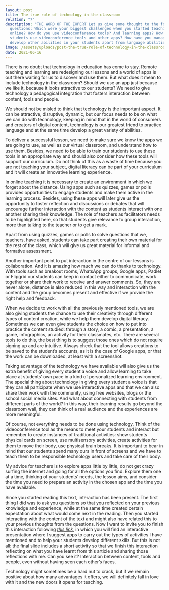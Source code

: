 ```yaml
---
layout: post
title: The true role of technology in the classroom
relation: "7"
description: "THE WORD OF THE EXPERT Let us give some thought to the following
  questions: Which were your biggest challenges when you started teaching
  online? How do you use videoconference tools? And learning apps? How do your
  students use videoconference tools and other apps? How have you managed to
  develop other abilities in your students apart from language abilities?"
image: /assets/uploads/post-the-true-role-of-technology-in-the-classroom.jpg
date: 2021-06-16
---
```

There is no doubt that technology in education has come to stay. Remote teaching and learning are redesigning our lessons and a world of apps is out there waiting for us to discover and use them. But what does it mean to include technology in the classroom? Should we use an app just because we like it, because it looks attractive to our students? We need to give technology a pedagogical integration that fosters interaction between content, tools and people.

We should not be misled to think that technology is the important aspect. It can be attractive, disruptive, dynamic, but our focus needs to be on what we can do with technology, keeping in mind that in the world of consumers and creators of digital content, technology is our greatest friend to practice language and at the same time develop a great variety of abilities.

To deliver a successful lesson, we need to make sure we know the apps we are going to use, as well as our virtual classroom, and understand how to use them. Besides, we need to be able to train our students to use these tools in an appropriate way and should also consider how these tools will support our curriculum. Do not think of this as a waste of time because you are not teaching your subject, digital literacy can be part of your curriculum and it will create an innovative learning experience.

In online teaching it is necessary to create an environment in which we forget about the distance. Using apps such as quizzes, games or polls provides opportunities to engage students and make them active in the learning process. Besides, using these apps will later give us the opportunity to foster reflection and discussions or debates that will encourage further interaction with the content as students interact with one another sharing their knowledge. The role of teachers as facilitators needs to be highlighted here, so that students give relevance to group interaction, more than talking to the teacher or to get a mark.

Apart from using quizzes, games or polls to solve questions that we, teachers, have asked, students can take part creating their own material for the rest of the class, which will give us great material for informal and formative assessment.

Another important point to put interaction in the centre of our lessons is collaboration. And it is amazing how much we can do thanks to technology. With tools such as breakout rooms, WhatsApp groups, Google apps, Padlet or Flipgrid our students can keep in contact either to communicate, work together or share their work to receive and answer comments. So, they are never alone, distance is also reduced in this way and interaction with the content and the group becomes present and effective if we provide the right help and feedback.

When we decide to work with all the previously mentioned tools, we are also giving students the chance to use their creativity through different types of content creation, while we help them develop digital literacy. Sometimes we can even give students the choice on how to put into practice the content studied: through a story, a comic, a presentation, a game, infographics, an activity for their classmates, etc. There are several tools to do this, the best thing is to suggest those ones which do not require signing up and are intuitive. Always check that the tool allows creations to be saved to the student’s accounts, as it is the case of Google apps, or that the work can be downloaded, at least with a screenshot.

Taking advantage of the technology we have available will also give us the extra benefit of giving every student a voice and allow learning to take place at students’ own pace in a kind of personalized learning environment. The special thing about technology in giving every student a voice is that they can all participate when we use interactive apps and that we can also share their work with the community, using free websites, blogs or the school social media sites. And what about connecting with students from different parts of the world? In this way, their learning results go beyond the classroom wall, they can think of a real audience and the experiences are more meaningful.

Of course, not everything needs to be done using technology. Think of the videoconference tool as the means to meet your students and interact but remember to create instances of traditional activities: show students physical cards on screen, use multisensory activities, create activities for them to move their body, use physical brain breaks. It is important to bear in mind that our students spend many ours in front of screens and we have to teach them to be responsible technology users and take care of their body.

My advice for teachers is to explore apps little by little, do not get crazy surfing the internet and going for all the options you find. Explore them one at a time, thinking of your students’ needs, the lesson aims, and consider the time you need to prepare an activity in the chosen app and the time you have available.

Since you started reading this text, interaction has been present. The first thing I did was to ask you questions so that you reflected on your previous knowledge and experience, while at the same time created certain expectation about what would come next in the reading. Then you started interacting with the content of the text and might also have related this to your previous thoughts from the questions. Now I want to invite you to finish this interaction following *[this link](https://view.genial.ly/609d89f46866560cfd391b58/presentation-the-true-role-of-technology-in-the-classroom)*, in which you will find an interactive presentation where I suggest apps to carry out the types of activities I have mentioned and to help your students develop different skills. But this is not all: the final slide includes a short activity so that we finish this interaction reflecting on what you have learnt from this article and sharing those reflections with me. Can you see it? Interaction between content, tools and people, even without having seen each other’s faces.

Technology might sometimes be a hard nut to crack, but if we remain positive about how many advantages it offers, we will definitely fall in love with it and the new doors it opens for teaching.